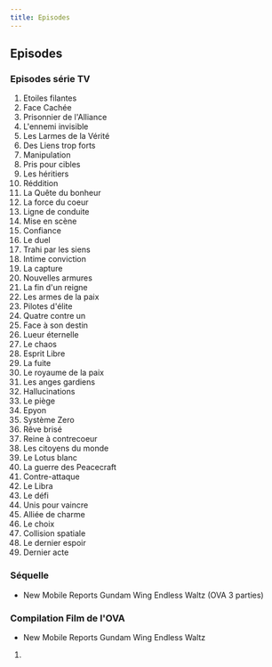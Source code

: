 ```yaml
---
title: Episodes
---
```


Episodes
--------

### Episodes série TV


1. Etoiles filantes
2. Face Cachée
3. Prisonnier de l'Alliance
4. L'ennemi invisible
5. Les Larmes de la Vérité
6. Des Liens trop forts
7. Manipulation
8. Pris pour cibles
9. Les héritiers
10. Réddition
11. La Quête du bonheur
12. La force du coeur
13. Ligne de conduite
14. Mise en scène
15. Confiance
16. Le duel
17. Trahi par les siens
18. Intime conviction
19. La capture
20. Nouvelles armures
21. La fin d'un reigne
22. Les armes de la paix
23. Pilotes d'élite
24. Quatre contre un
25. Face à son destin
26. Lueur éternelle
27. Le chaos
28. Esprit Libre
29. La fuite
30. Le royaume de la paix
31. Les anges gardiens
32. Hallucinations
33. Le piège
34. Epyon
35. Système Zero
36. Rêve brisé
37. Reine à contrecoeur
38. Les citoyens du monde
39. Le Lotus blanc
40. La guerre des Peacecraft
41. Contre-attaque
42. Le Libra
43. Le défi
44. Unis pour vaincre
45. Alliée de charme
46. Le choix
47. Collision spatiale
48. Le dernier espoir
49. Dernier acte


### Séquelle


* New Mobile Reports Gundam Wing Endless Waltz (OVA 3 parties)


### Compilation Film de l'OVA


* New Mobile Reports Gundam Wing Endless Waltz


1. 
